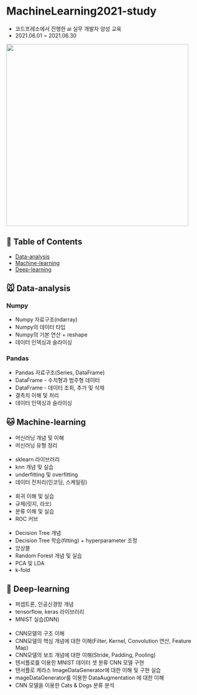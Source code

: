 # MachineLearning2021-study
- 코드프레소에서 진행한 ai 실무 개발자 양성 교육   
- 2021.06.01 ~ 2021.06.30   
<img src="https://user-images.githubusercontent.com/81224613/164144975-29cdf102-6671-46e6-804f-487d15421279.png" width="480" height="480">

## 🚩 Table of Contents

- [Data-analysis](#-Data-analysis)
- [Machine-learning](#-Machine-learning)
- [Deep-learning](#-Deep-learning)

## :mouse: Data-analysis

### Numpy

+ Numpy 자료구조(ndarray) 
+ Numpy의 데이터 타입 
+ Numpy의 기본 연산 + reshape 
+ 데이터 인덱싱과 슬라이싱 



### Pandas

+ Pandas 자료구조(Series, DataFrame)   
+ DataFrame - 수치형과 범주형 데이터 
+ DataFrame - 데이터 조회, 추가 및 삭제 
+ 결측치 이해 및 처리 
+ 데이터 인덱싱과 슬라이싱 


## :cat: Machine-learning
+ 머신러닝 개념 및 이해
+ 머신러닝 유형 정리 
<br/><br/>
+ sklearn 라이브러리
+ knn 개념 및 실습
+ underfitting 및 overfitting
+ 데이터 전처리(인코딩, 스케일링)
<br/><br/>
+ 회귀 이해 및 실습
+ 규제(릿지, 라쏘)
+ 분류 이해 및 실습
+ ROC 커브
<br/><br/>
+ Decision Tree 개념
+ Decision Tree 학습(fitting) + hyperparameter 조정
+ 앙상블
+ Random Forest 개념 및 실습
+ PCA 및 LDA
+ k-fold


## 🤖 Deep-learning

+ 퍼셉트론, 인공신경망 개념
+ tensorflow, keras 라이브러리
+ MNIST 실습(DNN)
<br/><br/>
+ CNN모델의 구조 이해
+ CNN모델의 핵심 개념에 대한 이해(Filter, Kernel, Convolution 연산, Feature Map)
+ CNN모델의 보조 개념에 대한 이해(Stride, Padding, Pooling)
+ 텐서플로를 이용한 MNIST 데이터 셋 분류 CNN 모델 구현
+ 텐서플로 케라스 ImageDataGenerator에 대한 이해 및 구현 실습
+ mageDataGenerator를 이용한 DataAugmentation 에 대한 이해
+ CNN 모델을 이용한 Cats & Dogs 분류 분석
